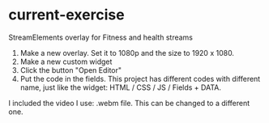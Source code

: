 # current-exercise
StreamElements overlay for Fitness and health streams

1. Make a new overlay. Set it to 1080p and the size to 1920 x 1080.
2. Make a new custom widget
3. Click the button "Open Editor"
4. Put the code in the fields. This project has different codes with different name, just like the widget: HTML / CSS / JS / Fields + DATA. 

I included the video I use: .webm file. This can be changed to a different one.

